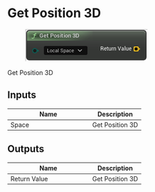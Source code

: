 # Get Position 3D

<div align="left" data-full-width="false"><figure><img src="../../../.gitbook/assets/get_position_3d.png" alt=""><figcaption></figcaption></figure></div>

Get Position 3D

## Inputs

<table><thead><tr><th width="170">Name</th><th>Description</th></tr></thead><tbody><tr><td>Space</td><td>Get Position 3D</td></tr></tbody></table>

## Outputs

<table><thead><tr><th width="170">Name</th><th>Description</th></tr></thead><tbody><tr><td>Return Value</td><td>Get Position 3D</td></tr></tbody></table>
